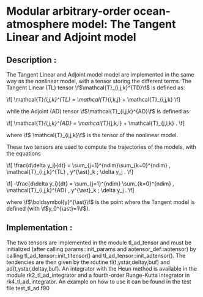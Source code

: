 #  Modular arbitrary-order ocean-atmosphere model: The Tangent Linear and Adjoint model #

## Description : ##

 The Tangent Linear and Adjoint model model are implemented in the same way as the nonlinear model, with a tensor storing the different terms. The Tangent Linear (TL) tensor \f$\mathcal{T}_{i,j,k}^{TD}\f$ is defined as:

\f[ \mathcal{T}_{i,j,k}^{TL} = \mathcal{T}_{i,k,j} + \mathcal{T}_{i,j,k} \f]

while the Adjoint (AD) tensor \f$\mathcal{T}_{i,j,k}^{AD}\f$ is defined as:

\f[ \mathcal{T}_{i,j,k}^{AD} = \mathcal{T}_{j,k,i} + \mathcal{T}_{j,i,k} . \f]

where \f$ \mathcal{T}_{i,j,k}\f$ is the tensor of the nonlinear model.

These two tensors are used to compute the trajectories of the models, with the equations

\f[  \frac{d\delta y_i}{dt} = \sum_{j=1}^{ndim}\sum_{k=0}^{ndim} \, \mathcal{T}_{i,j,k}^{TL} \, y^{\ast}_k \; \delta y_j . \f]

\f[   -\frac{d\delta y_i}{dt} = \sum_{j=1}^{ndim} \sum_{k=0}^{ndim} \, \mathcal{T}_{i,j,k}^{AD} \, y^{\ast}_k \; \delta y_j . \f]

where \f$\boldsymbol{y}^{\ast}\f$ is the point where the Tangent model is defined (with \f$y_0^{\ast}=1\f$).

## Implementation : ##

The two tensors are implemented in the module tl_ad_tensor and must be initialized (after calling params::init_params and aotensor_def::aotensor) by calling tl_ad_tensor::init_tltensor() and tl_ad_tensor::init_adtensor(). The tendencies are then given by the routine tl(t,ystar,deltay,buf) and ad(t,ystar,deltay,buf). An integrator with the Heun method is available in the module rk2_tl_ad_integrator and a fourth-order Runge-Kutta integrator in rk4_tl_ad_integrator. An example on how to use it can be found in the test file test_tl_ad.f90
